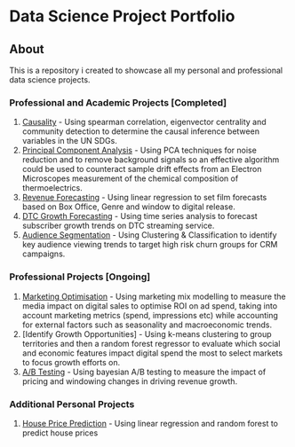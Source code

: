 # Data Science Project Portfolio

## About
This is a repository i created to showcase all my personal and professional data science projects.

### Professional and Academic Projects [Completed]
1. [Causality](https://github.com/BNAKP/DSPortfolio/tree/main/Causality) - Using spearman correlation, eigenvector centrality and community detection to determine the causal inference between variables in the UN SDGs.
2. [Principal Component Analysis](https://github.com/BNAKP/DSPortfolio/tree/main/Principal%20Component%20Analysis) - Using PCA techniques for noise reduction and to remove background signals so an effective algorithm could be used to counteract sample drift effects from an Electron Microscopes measurement of the chemical composition of thermoelectrics.
3. [Revenue Forecasting](https://github.com/BNAKP/DS_Portfolio/tree/main/Revenue%20Forecasting) - Using linear regression to set film forecasts based on Box Office, Genre and window to digital release.
4. [DTC Growth Forecasting](https://github.com/BNAKP/DS_Portfolio/tree/main/Growth%20Forecasting) - Using time series analysis to forecast subscriber growth trends on DTC streaming service.
5. [Audience Segmentation](https://github.com/BNAKP/DS_Portfolio/tree/main/Audience%20Segmentation) - Using Clustering & Classification to identify key audience viewing trends to target high risk churn groups for CRM campaigns.

### Professional Projects [Ongoing]
1. [Marketing Optimisation](https://github.com/BNAKP/DS_Portfolio/tree/main/Marketing%20Optimisation) - Using marketing mix modelling to measure the media impact on digital sales to optimise ROI on ad spend, taking into account marketing metrics (spend, impressions etc) while accounting for external factors such as seasonality and macroeconomic trends.
2. [Identify Growth Opportunities] - Using k-means clustering to group territories and then a random forest regressor to evaluate which social and economic features impact digital spend the most to select markets to focus growth efforts on.
3. [A/B Testing](https://github.com/BNAKP/DS_Portfolio/tree/main/AB%20Testing) - Using bayesian A/B testing to measure the impact of pricing and windowing changes in driving revenue growth.

### Additional Personal Projects
1. [House Price Prediction](https://github.com/BNAKP/DS_Portfolio/tree/main/Practice%20Projects/House%20Price%20Prediction) - Using linear regression and random forest to predict house prices
